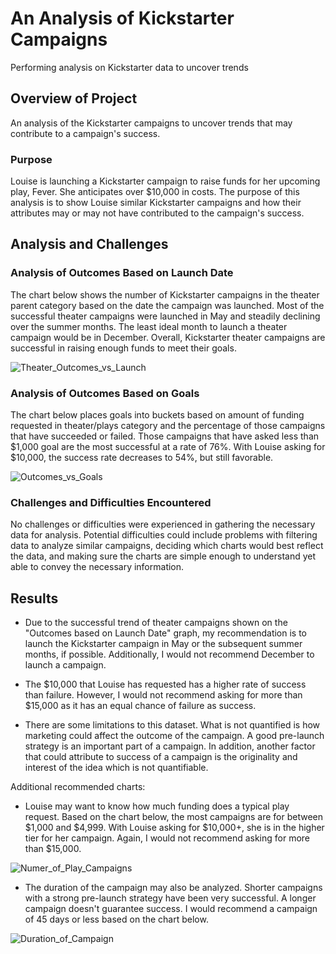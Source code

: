 # An Analysis of Kickstarter Campaigns
Performing analysis on Kickstarter data to uncover trends

## Overview of Project

An analysis of the Kickstarter campaigns to uncover trends that may contribute to a campaign's success. 

### Purpose

Louise is launching a Kickstarter campaign to raise funds for her upcoming play, Fever. She anticipates over $10,000 in costs. The purpose of this analysis is to show Louise similar Kickstarter campaigns and how their attributes may or may not have contributed to the campaign's success.  	

## Analysis and Challenges

### Analysis of Outcomes Based on Launch Date

The chart below shows the number of Kickstarter campaigns in the theater parent category based on the date the campaign was launched. Most of the successful theater campaigns were launched in May and steadily declining over the summer months. The least ideal month to launch a theater campaign would be in December. Overall, Kickstarter theater campaigns are successful in raising enough funds to meet their goals.  

![Theater_Outcomes_vs_Launch](https://user-images.githubusercontent.com/108373151/179363689-a5e08315-33c6-4065-8ece-70c88a6e7f5c.png)

### Analysis of Outcomes Based on Goals

The chart below places goals into buckets based on amount of funding requested in theater/plays category and the percentage of those campaigns that have succeeded or failed. Those campaigns that have asked less than $1,000 goal are the most successful at a rate of 76%. With Louise asking for $10,000, the success rate decreases to 54%, but still favorable.  

![Outcomes_vs_Goals](https://user-images.githubusercontent.com/108373151/179363634-44878ecc-ef83-4886-af12-a963e8a40f20.png)

### Challenges and Difficulties Encountered

No challenges or difficulties were experienced in gathering the necessary data for analysis. Potential difficulties could include problems with filtering data to analyze similar campaigns, deciding which charts would best reflect the data, and making sure the charts are simple enough to understand yet able to convey the necessary information.

## Results

- Due to the successful trend of theater campaigns shown on the "Outcomes based on Launch Date" graph, my recommendation is to launch the Kickstarter campaign in May or the subsequent summer months, if possible. Additionally, I would not recommend December to launch a campaign.

- The $10,000 that Louise has requested has a higher rate of success than failure. However, I would not recommend asking for more than $15,000 as it has an equal chance of failure as success.

- There are some limitations to this dataset. What is not quantified is how marketing could affect the outcome of the campaign. A good pre-launch strategy is an important part of a campaign. In addition, another factor that could attribute to success of a campaign is the originality and interest of the idea which is not quantifiable. 

Additional recommended charts:

- Louise may want to know how much funding does a typical play request. Based on the chart below, the most campaigns are for between $1,000 and $4,999. With Louise asking for $10,000+, she is in the higher tier for her campaign. Again, I would not recommend asking for more than $15,000.

![Numer_of_Play_Campaigns](https://user-images.githubusercontent.com/108373151/179365649-26116437-061f-434a-9dd8-d3591cc2fc3c.png)

- The duration of the campaign may also be analyzed. Shorter campaigns with a strong pre-launch strategy have been very successful. A longer campaign doesn't guarantee success. I would recommend a campaign of 45 days or less based on the chart below.

![Duration_of_Campaign](https://user-images.githubusercontent.com/108373151/179365037-26c99951-a130-4087-9ce3-2b5c1e141a5d.png)
